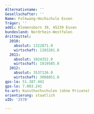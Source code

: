 ```yaml
---
Alternativname: ''
Gesellschafter: ''
Name: Folkwang-Hochschule Essen
Träger: ''
addi: Klemensborn 39, 45239 Essen
bundesland: Nordrhein-Westfalen
drittmittel:
  2010:
    absolut: 1322871.0
    wirtschaft: 1203281.0
  2011:
    absolut: 1024352.0
    wirtschaft: 1019585.0
  2012:
    absolut: 3537126.0
    wirtschaft: 3068851.0
gps-la: 51.387.441
gps-lo: 7.003.241
hs-art: Kunsthochschulen (ohne Private)
orientierung: staatlich
uID: '2570'

---
```


